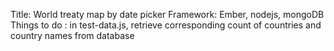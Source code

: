 Title: World treaty map by date picker
Framework: Ember, nodejs, mongoDB 
Things to do : in test-data.js, retrieve corresponding count of countries and country names from database 

